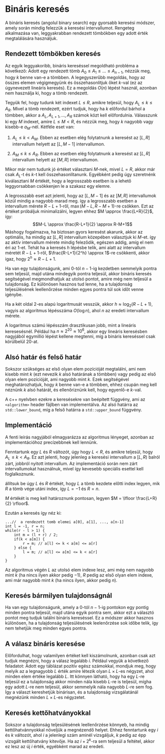 # Bináris keresés
A bináris keresés (angolul binary search) egy gyorsabb keresési módszer, amely során mindig felezzük a keresési intervallumot. Rengeteg alkalmazása van, leggyakrabban rendezett tömbökben egy adott érték megtalálására használjuk.

## Rendezett tömbökben keresés

Az egyik leggyakoribb, bináris kereséssel megoldható probléma a következő: Adott egy rendezett tömb $A_0 \leq A_1 \leq \dots \leq A_{n-1}$, nézzük meg, hogy $k$ benne van-e a tömbben. A legegyszerűbb megoldás, hogy az összes elemen végigmegyünk és összehasonlítjuk őket $k$-val (ez az úgynevezett lineáris keresés). Ez a megoldás $O(n)$ lépést használ, azonban nem használja ki, hogy a tömb rendezett.

Tegyük fel, hogy tudunk két indexet $L\leq{R}$, amikre teljesül, hogy $A_L \leq k \leq A_R$. Mivel a tömb rendezett, ezért tudjuk, hogy ha $k$ előfordul bárhol a tömbben, akkor a $A_L, A_{L+1}, \dots, A_R$ számok közt kell előfordulnia. Válasszunk ki egy $M$ indexet, amire $L \leq M < R$, és nézzük meg, hogy $k$ nagyobb vagy kisebb-e $a_{M}$-nél. Kétféle eset van:

1. $A_L \leq k < A_M$. Ebben az esetben elég folytatnunk a keresést az $[L, R]$ intervallum helyett az $[L, M-1]$ intervallumon.

2. $A_M \leq k \leq A_R$. Ebben az esetben elég folytatnunk a keresést az $[L, R]$ intervallum helyett az $[M, R]$ intervallumon.

Mikor már nem tudunk jó értéket választani $M$-nek, mivel $L=R$, akkor már csak $A_L$-t és $k$-t kell összehasonlítanunk. Egyébként pedig úgy szeretnénk kiválasztani $M$ értékét, hogy a legrosszabb esetben is a lehető leggyorsabban csökkenjen le a szakasz egy elemre.

A legrosszabb eset azt jelenti, hogy az $[L, M-1]$ és az $[M, R]$ intervallumok közül mindig a nagyobb marad meg. így a legrosszabb esetben a intervallum mérete $R-L+1$-ről, $\max(M-L, R-M+1)$-re csökken. Ezt az értéket próbáljuk minimalizálni, legyen ehhez $M \approx \frac{L+R}{2}$, így:
$$M-L \approx \frac{R-L+1}{2} \approx R-M+1$$
Máshogy fogalmazva, ha biztosan gyors keresést akarunk, akkor az optimális, ha mindig az $[L, R]$ intervallum közepében választjuk ki $M$-et. így az aktív intervallum mérete mindig feleződik, egészen addig, amíg el nem éri az $1$-et. Tehát ha a keresés $h$ lépésbe telik, ami alatt az intervallum méretét $R-L+1$-ről, $\frac{R-L+1}{2^h} \approx 1$-re csökkenti, akkor igaz, hogy $2^h \approx R-L+1$.

Ha van egy tulajdonságunk, ami $0$-tól $n-1$-ig kezdetben semmelyik pontra sem teljesül, majd utána mindegyik pontra teljesül, akkor bináris keresés segítségével megmondhatjuk az utolsó pontot, amire még nem teljesül a tulajdonság. Ez különösen hasznos tud lenne, ha a tulajdonság teljesülésének leellenőrzése minden egyes pontra túl sok időt venne igénybe.

Ha a két oldal $2$-es alapú logaritmusát vesszük, akkor $h \approx \log_2(R-L+1)$, vagyis az algoritmus lépésszáma $O(\log n)$, ahol $n$ az eredeti intervallum mérete.

A logaritmus számú lépésszám drasztikusan jobb, mint a lineáris keresesésnél. Például ha $n \approx 2^{20} \approx 10^6$, akkor egy lineáris keresésben nagyjából egymillió lépést kellene megtenni, míg a bináris kereséssel csak körülbelül $20$-at.

## Alsó határ és felső határ

Sokszor szükséges az első olyan elem pozícióját megtalálni, ami nem kisebb mint $k$ (ezt nevezik $k$ alsó határának a tömbben) vagy pedig az első olyan elem pozícióját, ami nagyobb mint $k$. Ezek segítségével meghatározhatjuk, hogy $k$ benne van-e a tömbben, ehhez csupán meg kell néznünk $k$ alsó határát, és ellenőriznünk kell, hogy egyenlő-e $k$-val.

A c++ nyelvben ezekre a keresésekre van beépített függvény, ami az ```<algorithm>``` header fájlben van implementálva. Az alsó határra az ```std::lower_bound```, míg a felső határra a ```std::upper_bound``` függvény.

## Implementáció

A fenti leírás nagyjából elmagyarázza az algoritmus lényeget, azonban az implementációhoz precízebbnek kell lennünk.

Fenntartunk egy $L$ és $R$ változót, úgy hogy $L < R$, és amikre teljesül, hogy $A_L \leq k < A_R$. Ez azt jelenti, hogy jelenleg a keresési intervallum a $[L, R)$ balról zárt, jobbról nyitott intervallum. Az implementáció során nem zárt intervallumokat használnuk, mivel így kevesebb speciális esettel kell foglalkoznunk.

állítsuk be úgy $L$ és $R$ értékét, hogy $L$ a tömb kezdete előtti index legyen, mik $R$ a tömb vége utáni index, így $L=-1$ és $R=n$.

$M$ értékét is meg kell határoznunk pontosan, legyen $M = \lfloor \frac{L+R}{2} \rfloor$.

Ezután a keresés így néz ki:
```
...//  a rendezett tomb elemei a[0], a[1], ..., a[n-1]
int l = -1, r = n;
while(r - l > 1) {
    int m = (l + r) / 2;
    if(k < a[m]) {
        r = m; // a[l] <= k < a[m] <= a[r]
    } else {
        l = m; // a[l] <= a[m] <= k < a[r]
    }
}
```

Az algoritmus végén $L$ az utolsó elem indexe lesz, ami még nem nagyobb mint $k$ (ha nincs ilyen akkor pedig $-1$), $R$ pedig az első olyan elem indexe, ami már nagyobb mint $k$ (ha nincs ilyen, akkor pedig $n$).

## Keresés bármilyen tulajdonságnál

Ha van egy tulajdonságunk, amely a $0$-tól $n-1$-ig pontokon egy pontig minden pontra teljesül, majd utána egyik pontra sem, akkor ezt a választó pontot meg tudjuk találni bináris kereséssel. Ez a módszer akkor hasznos különösen, ha a tulajdonság teljesülésének leelenőrzése sok időbe telik, így nem tehetjük meg minden egyes pontra.

## A válasz bináris keresése

Előfordulhat, hogy valamilyen értéket kell kiszámolnunk, azonban csak azt tudjuk megnézni, hogy a válasz legalább $i$. Például vegyük a következő feladatot: Adott egy táblázat pozitív egész számokkal, mondjuk meg, hogy melyik az a legnagyobb $L$ érték amire létezik olyan $L\times{L}$-es négyzet, ahol minden elem értéke legalább $L$. Itt könnyen látható, hogy ha egy $L$-re teljesül ez a tulajdonság akkor minden nála kisebb $L$-re is teljesül, mígha egy adott $L$-re nem teljesül, akkor semmelyik nála nagyobb $L$-re sem fog. Így a választ kereshetjük binárisan, és a tulajdonság vizsgálatánál megnézünk minden $L\times{L}$-es négyzetet.

## Keresés kettőhatványokkal

Sokszor a tulajdonság teljesülésének leellenőrzése könnyeb, ha mindig kettőhatvánnyokkal növeljük a megnézendő helyet. Ehhez fenntartunk egy $i$ és $k$ változót, ahol $i$ a jelenlegi szám aminél vizsgáljuk, $k$ pedig az épp vizsgált kettőhatvány kitevője. Ha az $i+2^k$-ra sem teljesül a feltétel, akkor ez lesz az új $i$ érték, egyébként marad az eredeti.
